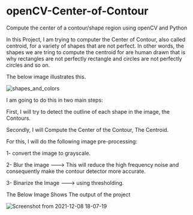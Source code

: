# openCV-Center-of-Contour
Compute the center of a contour/shape region using openCV and Python

In this Project, I am trying to computer the Center of Contour, also called centroid, for a variety of shapes that are not perfect. In other words, the shapes we are tring to compute the centroid for are human drawn that is why rectangles are not perfectly rectangle and circles are not perfectly circles and so on.

The below image illustrates this.

![shapes_and_colors](https://user-images.githubusercontent.com/87881560/145229459-b7687805-ba0b-42ab-ab6d-62ef434e8fb1.jpg)

I am going to do this in two main steps:

First, I will try to detect the outline of each shape in the image, the Contours.

Secondly, I will Compute the Center of the Contour, The Centroid.

For this, I will do the following image pre-processing:

1- convert the image to grayscale.

2- Blur the image ---> This will reduce the high frequency noise and consequently make the contour detector more accurate.

3- Binarize the Image ---> using thresholding.

The Below Image Shows The output of the project

![Screenshot from 2021-12-08 18-07-19](https://user-images.githubusercontent.com/87881560/145242504-e2c9e64b-a074-418c-b586-ee56e262dd0d.png)


